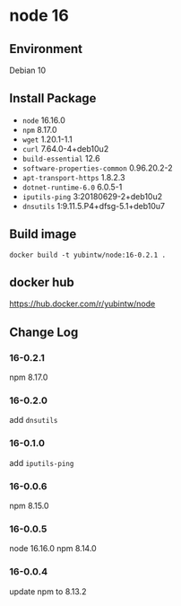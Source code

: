 # node 16

## Environment

Debian 10

## Install Package

- `node` 16.16.0
- `npm` 8.17.0
- `wget` 1.20.1-1.1
- `curl` 7.64.0-4+deb10u2
- `build-essential` 12.6
- `software-properties-common` 0.96.20.2-2
- `apt-transport-https` 1.8.2.3
- `dotnet-runtime-6.0` 6.0.5-1
- `iputils-ping` 3:20180629-2+deb10u2
- `dnsutils` 1:9.11.5.P4+dfsg-5.1+deb10u7

## Build image

```
docker build -t yubintw/node:16-0.2.1 .
```

## docker hub

https://hub.docker.com/r/yubintw/node

## Change Log

### 16-0.2.1

npm 8.17.0

### 16-0.2.0

add `dnsutils`

### 16-0.1.0

add `iputils-ping`

### 16-0.0.6

npm 8.15.0

### 16-0.0.5

node 16.16.0
npm 8.14.0

### 16-0.0.4

update npm to 8.13.2
